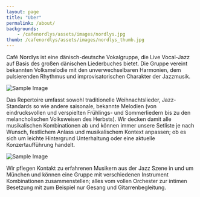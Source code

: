 ```yaml
---
layout: page
title: "Über"
permalink: /about/
backgrounds:
    - /cafenordlys/assets/images/nordlys.jpg
thumb: /cafenordlys/assets/images/nordlys_thumb.jpg
---
```



Café Nordlys ist eine dänisch-deutsche Vokalgruppe, die Live Vocal-Jazz auf Basis des großen dänischen Liederbuches bietet. Die Gruppe vereint bekannten Volksmelodie mit den unverwechselbaren Harmonien, dem pulsierenden Rhythmus und improvisatorischen Charakter der Jazzmusik.

![Sample Image](http://lorempixel.com/1024/500/nature/2)

Das Repertoire umfasst sowohl traditionelle Weihnachtslieder, Jazz-Standards so wie andere saisonale, bekannte Melodien (von eindrucksvollen und verspielten Frühlings- und Sommerliedern bis zu den melancholischen Volksweisen des Herbsts). Wir decken damit alle musikalischen Kombinationen ab und können immer unsere Setliste je nach Wunsch, festlichem Anlass und musikalischem Kontext anpassen; ob es sich um leichte Hintergrund Unterhaltung oder eine aktuelle Konzertaufführung handelt.

![Sample Image](http://lorempixel.com/1024/500/nature/3)

Wir pflegen Kontakt zu erfahrenen Musikern aus der Jazz Szene in und um München und können eine Gruppe mit verschiedenen Instrument Kombinationen zusammenstellen; alles vom vollen Orchester zur intimen Besetzung mit zum Beispiel nur Gesang und Gitarrenbegleitung.


